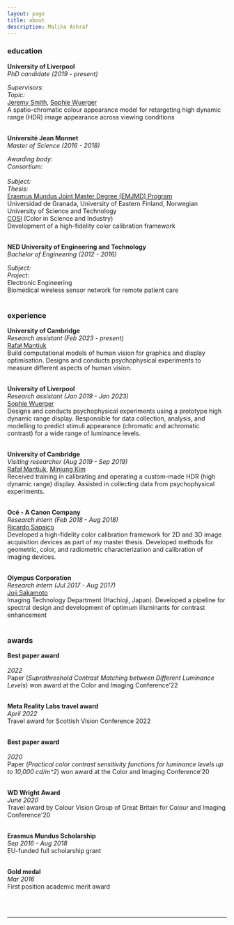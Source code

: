 ```yaml
---
layout: page
title: about
description: Maliha Ashraf
---
```


### education

**University of Liverpool**<br/>
*PhD candidate (2019 - present)*<br/>
<div class="row-fluid">
	<div class="span2">
		<i>Supervisors:<br/>
		Topic: </i>
	</div>
	<div class="span7">
		<a href="https://www.liverpool.ac.uk/electrical-engineering-and-electronics/staff/jeremy-smith/">Jeremy Smith</a>, <a href="https://pcwww.liv.ac.uk/~sophiew/">Sophie Wuerger</a><br/>
		A spatio-chromatic colour appearance model for
		retargeting high dynamic range (HDR) image
		appearance across viewing conditions
	</div>
</div>
<br/>

**Université Jean Monnet**<br/>
*Master of Science (2016 - 2018)*<br/>
<div class="row-fluid">
	<div class="span2">
		<i>Awarding body:<br/>
		Consortium:<br/><br/>
		Subject:<br/>
		Thesis:</i>
	</div>
	<div class="span7">
		<a href="https://ec.europa.eu/programmes/erasmus-plus/opportunities/individuals/students/erasmus-mundus-joint-master-degrees_en">Erasmus Mundus Joint Master Degree (EMJMD) Program</a><br/>
		Universidad de Granada, University of Eastern Finland, Norwegian University of Science and Technology<br/>
		<a href="https://cosi-master.eu/">COSI</a> (Color in Science and Industry)<br/>
		Development of a high-fidelity color calibration framework
	</div>
</div>
<br/>

**NED University of Engineering and Technology**<br/>
*Bachelor of Engineering (2012 - 2016)*<br/>
<div class="row-fluid">
	<div class="span2">
		<i>Subject:<br/>
		Project:</i>
	</div>
	<div class="span7">
		Electronic Engineering <br/>
		Biomedical wireless sensor network for remote patient care
	</div>
</div>
<br/>

<!-- Supervisors: [Prof. Jeremy Smith](https://www.liverpool.ac.uk/electrical-engineering-and-electronics/staff/jeremy-smith/), [Prof. Sophie Wuerger](https://pcwww.liv.ac.uk/~sophiew/)<br/>
Topic: A spatio-chromatic colour appearance model for
retargeting high dynamic range (HDR) image
appearance across viewing conditions

##### MS in Color Sciences (2016 - 2018)
[COSI](https://cosi-master.eu/scholarships/), Erasmus Mundus Joint Master Degree<br/>
##### BE in Electronic Engineering (2012 - 2016)
NED University of Engineering & Technology <br/>  -->

### experience

**University of Cambridge**<br/>
*Research assistant (Feb 2023 - present)*<br/>
[Rafał Mantiuk](https://www.cst.cam.ac.uk/)<br/>
Build computational models of human vision for graphics and display optimisation. Designs and conducts psychophysical experiments to measure different aspects of human vision.<br/><br/>

**University of Liverpool**<br/>
*Research assistant (Jan 2019 - Jan 2023)*<br/>
[Sophie Wuerger](https://pcwww.liv.ac.uk/~sophiew/)<br/>
Designs and conducts psychophysical experiments using a prototype high dynamic range display. Responsible for data collection, analysis, and modelling to predict stimuli appearance (chromatic and achromatic contrast) for a wide range of luminance levels. <br/><br/>

**University of Cambridge**<br/>
*Visiting researcher (Aug 2019 - Sep 2019)*<br/>
[Rafał Mantiuk](https://www.cl.cam.ac.uk/~rkm38/), [Minjung Kim](https://www.minjung.ca/)<br/>
Received training in calibrating and operating a custom-made HDR (high dynamic range) display. Assisted in collecting data from psychophysical experiments. <br/><br/>

**Océ - A Canon Company**<br/>
*Research intern (Feb 2018 - Aug 2018)*<br/>
[Ricardo Sapaico](https://www.researchgate.net/profile/Ricardo_Sapaico)<br/>
Developed a high-fidelity color calibration framework for 2D and 3D image acquisition devices as part of my master thesis. Developed methods for geometric, color, and radiometric characterization and calibration of imaging devices. <br/><br/>

**Olympus Corporation**<br/>
*Research intern (Jul 2017 - Aug 2017)*<br/>
[Joji Sakamoto](https://www.linkedin.com/in/joji-sakamoto-73b9b368/?originalSubdomain=fi)<br/>
Imaging Technology Department (Hachioji, Japan).
Developed a pipeline for spectral design and development of optimum illuminants for contrast enhancement <br/><br/>

### awards

**Best paper award**<br/>	
*2022*<br/>
Paper (*Suprathreshold Contrast Matching between Different Luminance Levels*) won award at the Color and Imaging Conference’22<br/><br/>

**Meta Reality Labs travel award**<br/>	
*April 2022*<br/>
Travel award for Scottish Vision Conference 2022<br/><br/> 

**Best paper award**<br/>	
*2020*<br/>
Paper (*Practical color contrast sensitivity functions for luminance levels up to 10,000 cd/m^2*) won award at the Color and Imaging Conference’20<br/><br/>

**WD Wright Award**<br/>
*June 2020*<br/>
Travel award by Colour Vision Group of Great Britain for Colour and Imaging Conference'20<br/><br/>

**Erasmus Mundus Scholarship**<br/>
*Sep 2016 - Aug 2018*<br/>
EU-funded full scholarship grant<br/><br/>

**Gold medal**<br/>
*Mar 2016*<br/>
First position academic merit award<br/><br/>


<br/>


---

